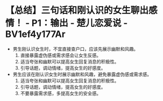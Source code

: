# 【总结】三句话和刚认识的女生聊出感情！ - P1：输出 - 楚儿恋爱说 - BV1ef4y177Ar

-   男生刚认识女生时，不宜直接查户口，应该先展示幽默和风趣。
    1.  直接暴露虚伪感或需求感会让女生反感。
    2.  适当夸张和幽默可以提高女生回复消息的积极性。
    3.  引导话题，调动情绪，提高女生的好感度。
-   男生应该在刚认识女生时展示幽默和风趣，避免暴露虚伪感或需求感。
    1.  适当夸张和幽默可以提高女生回复消息的积极性。
    2.  引导话题，调动情绪，提高女生的好感度。
    3.  不要暴露需求感，多提高女生的安全感。